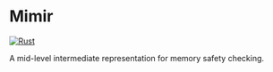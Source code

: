 # Mimir

[![Rust](https://github.com/coetaur0/mimir/actions/workflows/rust.yml/badge.svg)](https://github.com/coetaur0/mimir/actions/workflows/rust.yml)

A mid-level intermediate representation for memory safety checking.
